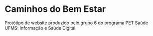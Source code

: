 # Caminhos do Bem Estar

Protótipo de website produzido pelo grupo 6 do programa PET Saúde UFMS: Informação e Saúde Digital
